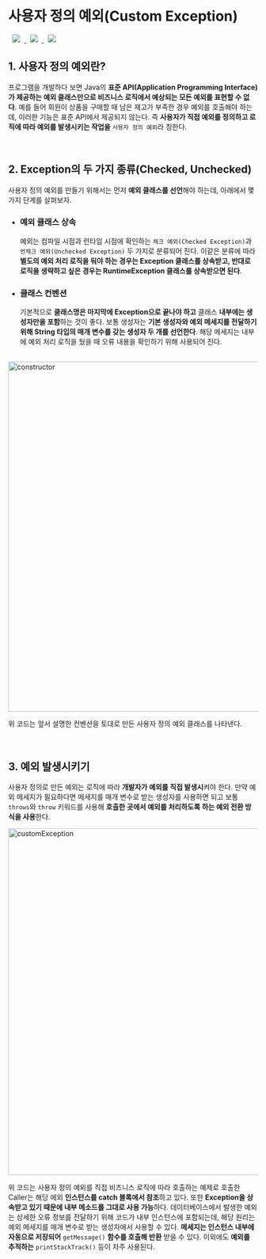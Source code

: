 # 사용자 정의 예외(Custom Exception)
<a href="http://melonicedlatte.com/">
    <img src="https://img.shields.io/badge/Java-red"
        style="height : auto; margin-left : 8px; margin-right : 8px;"/>
    <img src="https://img.shields.io/badge/Exception-orange"
        style="height : auto; margin-left : 8px; margin-right : 8px;"/>
    <img src="https://img.shields.io/badge/Custom-yellow"
        style="height : auto; margin-left : 8px; margin-right : 8px;"/>
</a>

## 1. 사용자 정의 예외란?
프로그램을 개발하다 보면 Java의 **표준 API(Application Programming Interface)가 제공하는 예외 클래스만으로 비즈니스 
로직에서 예상되는 모든 예외를 표현할 수 없다**. 예를 들어 회원이 상품을 구매할 때 남은 재고가 부족한 경우 예외를 호출해야 하는데, 
이러한 기능은 표준 API에서 제공되지 않는다. 즉 **사용자가 직접 예외를 정의하고 로직에 따라 예외를 발생시키는 작업을** `사용자 정의 예외`라 칭한다. 

<br>

## 2. Exception의 두 가지 종류(Checked, Unchecked)
사용자 정의 예외를 만들기 위해서는 먼저 **예외 클래스를 선언**해야 하는데, 아래에서 몇 가지 단계를 살펴보자.

  * ### 예외 클래스 상속 ###
    예외는 컴파일 시점과 런타임 시점에 확인하는 `체크 예외(Checked Exception)`과 `언체크 예외(Unchecked Exception)` 두 가지로 
    분류되어 진다. 이같은 분류에 따라 **별도의 예외 처리 로직을 둬야 하는 경우는 Exception 클래스를 상속받고, 반대로 로직을 생략하고 
    싶은 경우는 RuntimeException 클래스를 상속받으면 된다**.

  * ### 클래스 컨벤션 ###
    기본적으로 **클래스명은 마지막에 Exception으로 끝나야 하고** 클래스 **내부에는 생성자만을 포함**하는 것이 좋다. 보통 생성자는 **기본 생성자와 
    예외 메세지를 전달하기 위해 String 타입의 매개 변수를 갖는 생성자 두 개를 선언한다**. 해당 메세지는 내부에 예외 처리 로직을 뒀을 때 
    오류 내용을 확인하기 위해 사용되어 진다. 
    
<br>

<img width="707" alt="constructor" src="https://user-images.githubusercontent.com/78818063/171789599-043d6a6d-03b1-4b62-a916-e70c7208d6b1.png">

위 코드는 앞서 설명한 컨벤션을 토대로 만든 사용자 정의 예외 클래스를 나타낸다.

<br>

## 3. 예외 발생시키기
사용자 정의로 만든 예외는 로직에 따라 **개발자가 예외를 직접 발생시**켜야 한다. 만약 예외 메세지가 필요하다면 메세지를 매개 변수로 받는 
생성자를 사용하면 되고 보통 `throws`와 `throw` 키워드를 사용해 **호출한 곳에서 예외를 처리하도록 하는 예외 전환 방식을 사용**한다.

<img width="701" alt="customException" src="https://user-images.githubusercontent.com/78818063/171789606-9b8541ca-a918-46af-bb1c-be66c04e5c29.png">

위 코드는 사용자 정의 예외를 직접 비즈니스 로직에 따라 호출하는 예제로 호출한 Caller는 해당 에외 **인스턴스를 catch 블록에서 참조**하고 있다. 
또한 **Exception을 상속받고 있기 때문에 내부 메소드를 그대로 사용 가능**하다. 데이터베이스에서 발생한 예외는 상세한 오류 정보를 전달하기 위해 
코드가 내부 인스턴스에 포함되는데, 해당 원리는 예외 메세지를 매개 변수로 받는 생성자에서 사용할 수 있다. **메세지는 인스턴스 내부에 자동으로 저장되어** 
`getMessage()` **함수를 호출해 반환** 받을 수 있다. 이외에도 **예외를 추적하는** `printStackTrack()` 등이 자주 사용된다.

<br>
